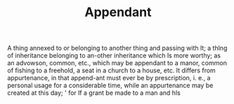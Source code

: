 ---
title: Appendant
permalink: "/definitions/appendant.html"
body: A thing annexed to or belonging to another thing and passing with lt; a thlng
  of inheritance belonging to an-other inheritance which ls more worthy; as an advowson,
  common, etc., which may be appendant to a manor, common of fishing to a freehold,
  a seat in a church to a house, etc. It differs from appurtenance, in that append-ant
  must ever be by prescription, i. e., a personal usage for a considerable time, while
  an appurtenance may be created at this day; ' for lf a grant be made to a man and
  hls
published_at: '2018-07-07'
layout: post
---
